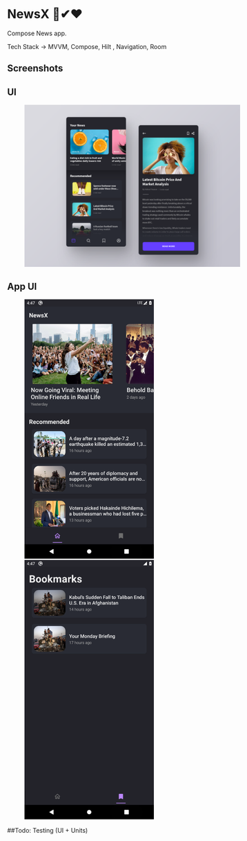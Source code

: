 # NewsX 🔑✔❤
Compose News app.

Tech Stack -> 
MVVM, Compose, Hilt , Navigation, Room

## Screenshots 

## UI

<p float="left">
  <img src="https://raw.githubusercontent.com/vedraj360/NewsX/master/screenshots/news.png" width="500"   hspace="40"/>
</p>

## App UI

<p float="left">
  <img src="https://raw.githubusercontent.com/vedraj360/NewsX/master/screenshots/s2.png" width="300"   hspace="40"/>
  <img src="https://raw.githubusercontent.com/vedraj360/NewsX/master/screenshots/s1.png" width="300"   hspace="40"/> 
</p>

##Todo:
Testing (UI + Units)


